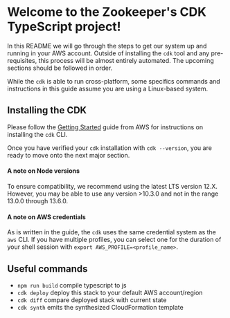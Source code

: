 # Welcome to the Zookeeper's CDK TypeScript project!

In this README we will go through the steps to get our system up and running in your AWS account. Outside of installing
the `cdk` tool and any pre-requisites, this process will be almost entirely automated. The upcoming sections should be
followed in order.

While the `cdk` is able to run cross-platform, some specifics commands and instructions in this guide assume you are
using a Linux-based system.

## Installing the CDK

Please follow the [Getting Started](https://docs.aws.amazon.com/cdk/latest/guide/getting_started.html) guide from AWS
for instructions on installing the `cdk` CLI.

Once you have verified your `cdk` installation with `cdk --version`, you are ready to move onto the next major section.

#### A note on Node versions
To ensure compatibility, we recommend using the latest LTS version 12.X. However, you may be 
able to use any version >10.3.0 and not in the range 13.0.0 through 13.6.0.

#### A note on AWS credentials
As is written in the guide, the `cdk` uses the same credential system as the `aws` CLI. If you have multiple profiles,
you can select one for the duration of your shell session with `export AWS_PROFILE=<profile_name>`.

## Useful commands

 * `npm run build`   compile typescript to js
 * `cdk deploy`      deploy this stack to your default AWS account/region
 * `cdk diff`        compare deployed stack with current state
 * `cdk synth`       emits the synthesized CloudFormation template
